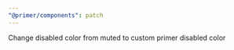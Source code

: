```yaml
---
"@primer/components": patch
---
```


Change disabled color from muted to custom primer disabled color
